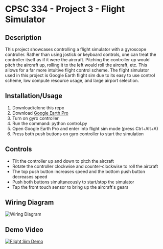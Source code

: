 # CPSC 334 - Project 3 - Flight Simulator

## Description
This project showcases controlling a flight simulator with a gyroscope controller. Rather than using jostick or keyboard controls, one can treat the controller itself as if it were the aircraft. Pitching the controller up would pitch the aircraft up, rolling it to the left would roll the aircraft, etc. This allows for a far more intuitive flight control scheme. The flight simulator used in this project is Google Earth flight sim due to its easy to use control scheme, low compute resource usage, and large airport selection. 

## Installation/Usage
1. Download/clone this repo
2. Download [Google Earth Pro](https://www.google.com/earth/versions/#download-pro)
3. Turn on gyro controller
4. Run the command: python control.py
5. Open Google Earth Pro and enter into flight sim mode (press Ctrl+Alt+A)
6. Press both push buttons on gyro controller to start the simulation

## Controls
- Tilt the controller up and down to pitch the aircraft
- Rotate the controller clockwise and counter-clockwise to roll the aircraft
- The top push button increases speed and the bottom push button decreases speed
- Push both buttons simultaneously to start/stop the simulator 
- Tap the front touch sensor to bring up the aircraft's gears

## Wiring Diagram
![Wiring Diagram](https://drive.google.com/uc?id=1Jnf6N-f3SrM3NZQe44Kr2OFziHR7R2KR/view?usp=share_link)

## Demo Video
[![Flight Sim Demo]({https://drive.google.com/uc?id=1hGhLJkExyNjBSOGJQeI53Mt2BGlAv9cS/view?usp=share_link})]({https://www.youtube.com/watch?v=XnnCsCA42xY} "Gyro Controlled Flight Sim Demo 1")